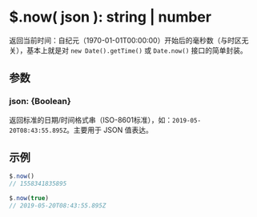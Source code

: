 # $.now( json ): string | number

返回当前时间：自纪元（1970-01-01T00:00:00）开始后的毫秒数（与时区无关），基本上就是对 `new Date().getTime()` 或 `Date.now()` 接口的简单封装。


## 参数

### json: {Boolean}

返回标准的日期/时间格式串（ISO-8601标准），如：`2019-05-20T08:43:55.895Z`。主要用于 JSON 值表达。


## 示例

```js
$.now()
// 1558341835895

$.now(true)
// 2019-05-20T08:43:55.895Z
```